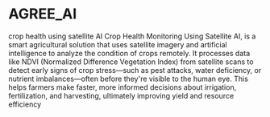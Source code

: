 # AGREE_AI
crop health using satellite AI
Crop Health Monitoring Using Satellite AI, is a smart agricultural solution that uses satellite imagery and artificial intelligence to analyze the condition of crops remotely. It processes data like NDVI (Normalized Difference Vegetation Index) from satellite scans to detect early signs of crop stress—such as pest attacks, water deficiency, or nutrient imbalances—often before they're visible to the human eye.
This helps farmers make faster, more informed decisions about irrigation, fertilization, and harvesting, ultimately improving yield and resource efficiency
